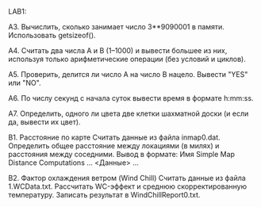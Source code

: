 LAB1:


A3. Вычислить, сколько занимает число 3**9090001 в памяти. Использовать getsizeof().

A4. Считать два числа A и B (1–1000) и вывести большее из них, используя только арифметические операции (без условий и циклов).

A5. Проверить, делится ли число A на число B нацело. Вывести "YES" или "NO".

A6. По числу секунд с начала суток вывести время в формате h:mm:ss.

A7. Определить, одного ли цвета две клетки шахматной доски (и если да, вывести их цвет).

B1. Расстояние по карте
Считать данные из файла inmap0.dat.
Определить общее расстояние между локациями (в милях) и расстояния между соседними.
Вывод в формате:
Имя
Simple Map Distance Computations
...
<Данные>
...

B2. Фактор охлаждения ветром (Wind Chill)
Считать данные из файла 1.WCData.txt.
Рассчитать WC-эффект и среднюю скорректированную температуру.
Записать результат в WindChillReport0.txt.
